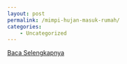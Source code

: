 ```yaml
---
layout: post
permalink: /mimpi-hujan-masuk-rumah/
categories:
    - Uncategorized
---
```


[Baca Selengkapnya](/01)